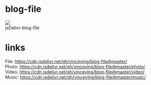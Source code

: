 # blog-file  
[![](https://data.jsdelivr.com/v1/package/gh/vinceying/blog-file/badge)](https://www.jsdelivr.com/package/gh/vinceying/blog-file)  
jsDelivr-blog-file
# links 
File:  https://cdn.jsdelivr.net/gh/vinceying/blog-file@master/  
Photo: https://cdn.jsdelivr.net/gh/vinceying/blog-file@master/photo/  
Video: https://cdn.jsdelivr.net/gh/vinceying/blog-file@master/video/  
Music: https://cdn.jsdelivr.net/gh/vinceying/blog-file@master/music/  

